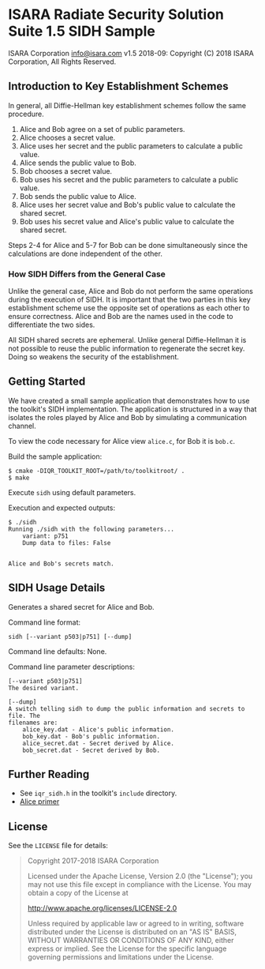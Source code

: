 # ISARA Radiate Security Solution Suite 1.5 SIDH Sample
ISARA Corporation <info@isara.com>
v1.5 2018-09: Copyright (C) 2018 ISARA Corporation, All Rights Reserved.

## Introduction to Key Establishment Schemes

In general, all Diffie-Hellman key establishment schemes follow the same
procedure.

1.  Alice and Bob agree on a set of public parameters.
2.  Alice chooses a secret value.
3.  Alice uses her secret and the public parameters to calculate a public value.
4.  Alice sends the public value to Bob.
5.  Bob chooses a secret value.
6.  Bob uses his secret and the public parameters to calculate a public value.
7.  Bob sends the public value to Alice.
8.  Alice uses her secret value and Bob's public value to calculate the shared
    secret.
9.  Bob uses his secret value and Alice's public value to calculate the shared
    secret.

Steps 2-4 for Alice and 5-7 for Bob can be done simultaneously since the
calculations are done independent of the other.

### How SIDH Differs from the General Case

Unlike the general case, Alice and Bob do not perform the same operations during
the execution of SIDH. It is important that the two parties in this key
establishment scheme use the opposite set of operations as each other to ensure
correctness. Alice and Bob are the names used in the code to differentiate the
two sides.

All SIDH shared secrets are ephemeral. Unlike general Diffie-Hellman it is not
possible to reuse the public information to regenerate the secret key. Doing so
weakens the security of the establishment.

## Getting Started

We have created a small sample application that demonstrates how to use the
toolkit's SIDH implementation. The application is structured in a way that
isolates the roles played by Alice and Bob by simulating a communication
channel.

To view the code necessary for Alice view `alice.c`, for Bob it is `bob.c`.

Build the sample application:

```
$ cmake -DIQR_TOOLKIT_ROOT=/path/to/toolkitroot/ .
$ make
```

Execute `sidh` using default parameters.

Execution and expected outputs:

```
$ ./sidh
Running ./sidh with the following parameters...
    variant: p751
    Dump data to files: False


Alice and Bob's secrets match.
```

## SIDH Usage Details

Generates a shared secret for Alice and Bob.

Command line format:

```
sidh [--variant p503|p751] [--dump]
```

Command line defaults: None.

Command line parameter descriptions:

```
[--variant p503|p751]
The desired variant.

[--dump]
A switch telling sidh to dump the public information and secrets to file. The
filenames are:
    alice_key.dat - Alice's public information.
    bob_key.dat - Bob's public information.
    alice_secret.dat - Secret derived by Alice.
    bob_secret.dat - Secret derived by Bob.
```

## Further Reading

* See `iqr_sidh.h` in the toolkit's `include` directory.
* [Alice primer](http://www.gutenberg.org/ebooks/11.txt.utf-8)

## License

See the `LICENSE` file for details:

> Copyright 2017-2018 ISARA Corporation
> 
> Licensed under the Apache License, Version 2.0 (the "License");
> you may not use this file except in compliance with the License.
> You may obtain a copy of the License at
> 
> http://www.apache.org/licenses/LICENSE-2.0
> 
> Unless required by applicable law or agreed to in writing, software
> distributed under the License is distributed on an "AS IS" BASIS,
> WITHOUT WARRANTIES OR CONDITIONS OF ANY KIND, either express or implied.
> See the License for the specific language governing permissions and
> limitations under the License.
